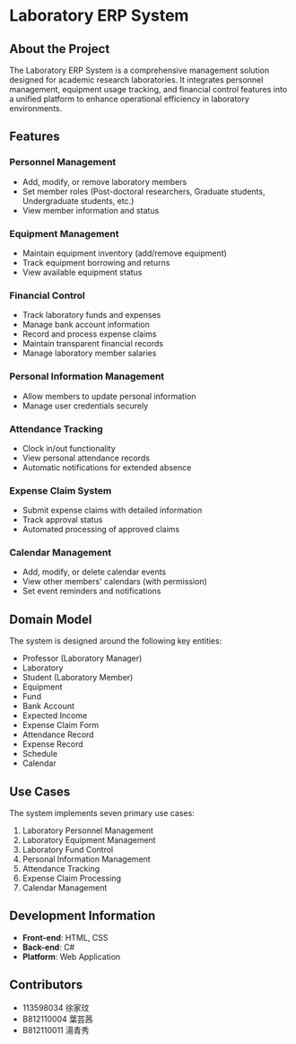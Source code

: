 # Laboratory ERP System

## About the Project
The Laboratory ERP System is a comprehensive management solution designed for academic research laboratories. It integrates personnel management, equipment usage tracking, and financial control features into a unified platform to enhance operational efficiency in laboratory environments.

## Features

### Personnel Management
- Add, modify, or remove laboratory members
- Set member roles (Post-doctoral researchers, Graduate students, Undergraduate students, etc.)
- View member information and status

### Equipment Management
- Maintain equipment inventory (add/remove equipment)
- Track equipment borrowing and returns
- View available equipment status

### Financial Control
- Track laboratory funds and expenses
- Manage bank account information
- Record and process expense claims
- Maintain transparent financial records
- Manage laboratory member salaries

### Personal Information Management
- Allow members to update personal information
- Manage user credentials securely

### Attendance Tracking
- Clock in/out functionality
- View personal attendance records
- Automatic notifications for extended absence

### Expense Claim System
- Submit expense claims with detailed information
- Track approval status
- Automated processing of approved claims

### Calendar Management
- Add, modify, or delete calendar events
- View other members' calendars (with permission)
- Set event reminders and notifications

## Domain Model

The system is designed around the following key entities:
- Professor (Laboratory Manager)
- Laboratory
- Student (Laboratory Member)
- Equipment
- Fund
- Bank Account
- Expected Income
- Expense Claim Form
- Attendance Record
- Expense Record
- Schedule
- Calendar

## Use Cases

The system implements seven primary use cases:
1. Laboratory Personnel Management
2. Laboratory Equipment Management
3. Laboratory Fund Control
4. Personal Information Management
5. Attendance Tracking
6. Expense Claim Processing
7. Calendar Management

## Development Information

- **Front-end**: HTML, CSS
- **Back-end**: C#
- **Platform**: Web Application

## Contributors
- 113598034 徐家玟
- B812110004 葉芸茜
- B812110011 湯青秀
